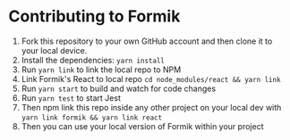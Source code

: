 # Contributing to Formik

1. Fork this repository to your own GitHub account and then clone it to your local device.
2. Install the dependencies: `yarn install`
3. Run `yarn link` to link the local repo to NPM
4. Link Formik's React to local repo `cd node_modules/react && yarn link`
5. Run `yarn start` to build and watch for code changes
6. Run `yarn test` to start Jest
7. Then npm link this repo inside any other project on your local dev with `yarn link formik && yarn link react`
8. Then you can use your local version of Formik within your project

